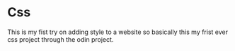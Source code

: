 # Css
This is my fist try on adding style to a website 
so basically this my frist ever css project through the odin project.